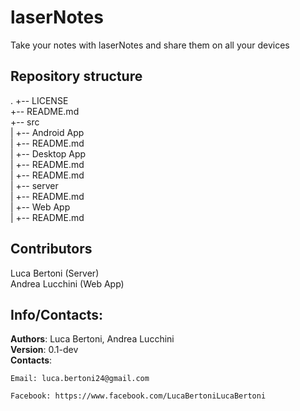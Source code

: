 # laserNotes

Take your notes with laserNotes and share them on all your devices

## Repository structure
.
+-- LICENSE  
+-- README.md  
+-- src  
|   +-- Android App  
|   	+-- README.md  
|   +-- Desktop App  
|   	+-- README.md  
|   +-- README.md  
|   +-- server  
|   	+-- README.md  
|   +-- Web App  
|   	+-- README.md  

## Contributors
Luca Bertoni (Server)  
Andrea Lucchini (Web App)  

## Info/Contacts:
**Authors**: Luca Bertoni, Andrea Lucchini  
**Version**: 0.1-dev  
**Contacts**:  

	Email: luca.bertoni24@gmail.com

	Facebook: https://www.facebook.com/LucaBertoniLucaBertoni